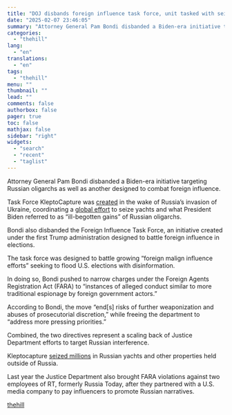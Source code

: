 ```yaml
---
title: "DOJ disbands foreign influence task force, unit tasked with seizing Russian oligarchs’ asset"
date: "2025-02-07 23:46:05"
summary: "Attorney General Pam Bondi disbanded a Biden-era initiative targeting Russian oligarchs as well as another designed to combat foreign influence. Task Force KleptoCapture was created in the wake of Russia’s invasion of Ukraine, coordinating a global effort to seize yachts and what President Biden referred to as “ill-begotten gains” of..."
categories:
  - "thehill"
lang:
  - "en"
translations:
  - "en"
tags:
  - "thehill"
menu: ""
thumbnail: ""
lead: ""
comments: false
authorbox: false
pager: true
toc: false
mathjax: false
sidebar: "right"
widgets:
  - "search"
  - "recent"
  - "taglist"
---
```


Attorney General Pam Bondi disbanded a Biden-era initiative targeting Russian oligarchs as well as another designed to combat foreign influence.

Task Force KleptoCapture was [created](https://thehill.com/policy/national-security/596507-doj-launches-team-to-enforce-sanctions-on-russian-oligarchs/) in the wake of Russia’s invasion of Ukraine, coordinating a [global effort](https://thehill.com/homenews/ap/ap-business/us-turns-to-new-ways-to-punish-russian-oligarchs-for-the-war/) to seize yachts and what President Biden referred to as “ill-begotten gains” of Russian oligarchs.

Bondi also disbanded the Foreign Influence Task Force, an initiative created under the first Trump administration designed to battle foreign influence in elections.

The task force was designed to battle growing “foreign malign influence efforts” seeking to flood U.S. elections with disinformation.

In doing so, Bondi pushed to narrow charges under the Foreign Agents Registration Act (FARA) to “instances of alleged conduct similar to more traditional espionage by foreign government actors.”

According to Bondi, the move “end[s] risks of further weaponization and abuses of prosecutorial discretion,” while freeing the department to “address more pressing priorities.”

Combined, the two directives represent a scaling back of Justice Department efforts to target Russian interference.

Kleptocapture [seized millions](https://www.cnn.com/interactive/business/russian-oligarchs-yachts-real-estate-seizures/index.html) in Russian yachts and other properties held outside of Russia.

Last year the Justice Department also brought FARA violations against two employees of RT, formerly Russia Today, after they partnered with a U.S. media company to pay influencers to promote Russian narratives.

[thehill](https://thehill.com/policy/national-security/5132604-pam-bondi-doj-russia-oligarch-task-force/)
